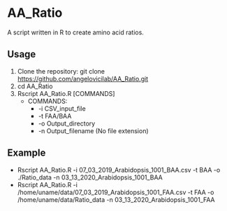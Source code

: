 # AA_Ratio
A script written in R to create amino acid ratios.

## Usage
1. Clone the repository: git clone https://github.com/angelovicilab/AA_Ratio.git
2. cd AA_Ratio
3. Rscript AA_Ratio.R [COMMANDS]
    - COMMANDS:
        - -i CSV_input_file
        - -t FAA/BAA
        - -o Output_directory
        - -n Output_filename (No file extension)

## Example
* Rscript AA_Ratio.R -i 07_03_2019_Arabidopsis_1001_BAA.csv -t BAA -o ./Ratio_data -n 03_13_2020_Arabidopsis_1001_BAA
* Rscript AA_Ratio.R -i /home/uname/data/07_03_2019_Arabidopsis_1001_FAA.csv -t FAA -o /home/uname/data/Ratio_data -n 03_13_2020_Arabidopsis_1001_FAA
